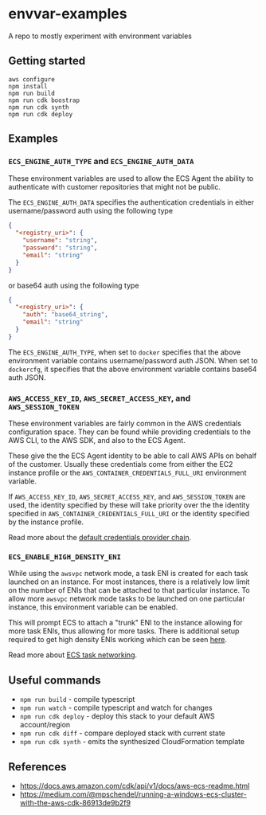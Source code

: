 # envvar-examples

A repo to mostly experiment with environment variables

## Getting started

```
aws configure
npm install
npm run build
npm run cdk boostrap
npm run cdk synth
npm run cdk deploy
```

## Examples

### `ECS_ENGINE_AUTH_TYPE` and `ECS_ENGINE_AUTH_DATA`

These environment variables are used to allow the ECS Agent the ability to authenticate with customer repositories that might not be public.

The `ECS_ENGINE_AUTH_DATA` specifies the authentication credentials in either username/password auth using the following type

```json
{
  "<registry_uri>": {
    "username": "string",
    "password": "string",
    "email": "string"
  }
}
```

or base64 auth using the following type

```json
{
  "<registry_uri>": {
    "auth": "base64_string",
    "email": "string"
  }
}
```

The `ECS_ENGINE_AUTH_TYPE`, when set to `docker` specifies that the above environment variable contains username/password auth JSON. When set to `dockercfg`, it specifies that the above environment variable contains base64 auth JSON.

### `AWS_ACCESS_KEY_ID`, `AWS_SECRET_ACCESS_KEY`, and `AWS_SESSION_TOKEN`

These environment variables are fairly common in the AWS credentials configuration space. They can be found while providing credentials to the AWS CLI, to the AWS SDK, and also to the ECS Agent.

These give the the ECS Agent identity to be able to call AWS APIs on behalf of the customer. Usually these credentials come from either the EC2 instance profile or the `AWS_CONTAINER_CREDENTIALS_FULL_URI` environment variable.

If `AWS_ACCESS_KEY_ID`, `AWS_SECRET_ACCESS_KEY`, and `AWS_SESSION_TOKEN` are used, the identity specified by these will take priority over the the identity specified in `AWS_CONTAINER_CREDENTIALS_FULL_URI` or the identity specified by the instance profile.

Read more about the [default credentials provider chain](https://docs.aws.amazon.com/sdk-for-java/v1/developer-guide/credentials.html#credentials-default).

### `ECS_ENABLE_HIGH_DENSITY_ENI`

While using the `awsvpc` network mode, a task ENI is created for each task launched on an instance. For most instances, there is a relatively low limit on the number of ENIs that can be attached to that particular instance. To allow more `awsvpc` network mode tasks to be launched on one particular instance, this environment variable can be enabled.

This will prompt ECS to attach a "trunk" ENI to the instance allowing for more task ENIs, thus allowing for more tasks. There is additional setup required to get high density ENIs working which can be seen [here](https://docs.aws.amazon.com/AmazonECS/latest/developerguide/container-instance-eni.html).

Read more about [ECS task networking](https://docs.aws.amazon.com/AmazonECS/latest/developerguide/task-networking.html).

## Useful commands

- `npm run build` - compile typescript
- `npm run watch` - compile typescript and watch for changes
- `npm run cdk deploy` - deploy this stack to your default AWS account/region
- `npm run cdk diff` - compare deployed stack with current state
- `npm run cdk synth` - emits the synthesized CloudFormation template

## References

- https://docs.aws.amazon.com/cdk/api/v1/docs/aws-ecs-readme.html
- https://medium.com/@mpschendel/running-a-windows-ecs-cluster-with-the-aws-cdk-86913de9b2f9
